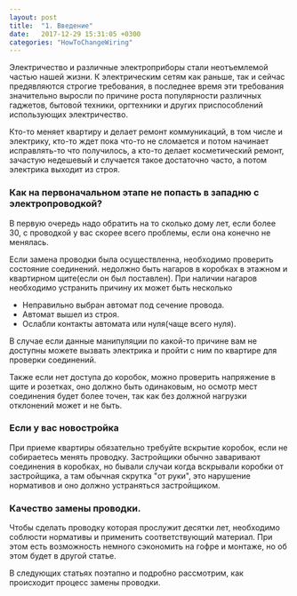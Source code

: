 ```yaml
---
layout: post
title:  "1. Введение"
date:   2017-12-29 15:31:05 +0300
categories: "HowToChangeWiring"
---
```

Электричество и различные электроприборы стали неотъемлемой частью нашей жизни. 
К электрическим сетям как раньше, так и сейчас предявляются строгие требования, в последнее время эти требования значительно выросли по причине роста популярности различных гаджетов, бытовой техники, оргтехники и других приспособлений использующих электричество.

Кто-то меняет квартиру и делает ремонт коммуникаций, в том числе и электрику, кто-то ждет пока что-то не сломается и потом начинает исправлять-то что получилось, а кто-то делает косметический ремонт, зачастую недешевый и случается такое достаточно часто, а потом электрика выходит из строя.

<h3>Как на первоначальном этапе не попасть в западню с электропроводкой?</h3>

В первую очередь надо обратить на то сколько дому лет, если более 30, с проводкой у вас скорее всего проблемы, если она конечно не менялась. 

Если замена проводки была осуществленна, необходимо проверить состояние соединений.
недолжно быть нагаров в коробках в этажном и квартирном щите(если он был поставлен). При наличии нагаров необходимо устранить причину их может быть несколько
<ul>
	<li>
	Неправильно выбран автомат под сечение провода.
	</li>
	<li>	
	Автомат вышел из строя.
	</li>
	<li>
	Ослабли контакты автомата или нуля(чаще всего нуля).
	</li>
</ul>
В случае если данные манипуляции по какой-то причине вам не доступны можете вызвать электрика и пройти с ним по квартире для проверки соединений.

Также если нет доступа до коробок, можно проверить напряжение в щите и розетках, оно должно быть одинаковым, но осмотр мест соединения будет более точен, так как без должной нагрузки отклонений может и не быть.

<h3>Если у вас новостройка</h3>
При приеме квартиры обязательно требуйте вскрытие коробок, если не собираетесь менять проводку. 
Застройщики обычно заваривают соединения в коробках, но бывали случаи когда вскрывали коробки от застройщика, а там обычная скрутка "от руки", это нарушение нормативов и оно должно устраняться застройщиком.

<h3>Качество замены проводки.</h3>
Чтобы сделать проводку которая прослужит десятки лет, необходимо соблюсти нормативы и применить соответствующий материал. При этом есть возможность немного сэкономить на гофре и монтаже, но об этом будет в другой статье.

В следующих статьях поэтапно и подробно рассмотрим, как происходит процесс замены проводки. 

